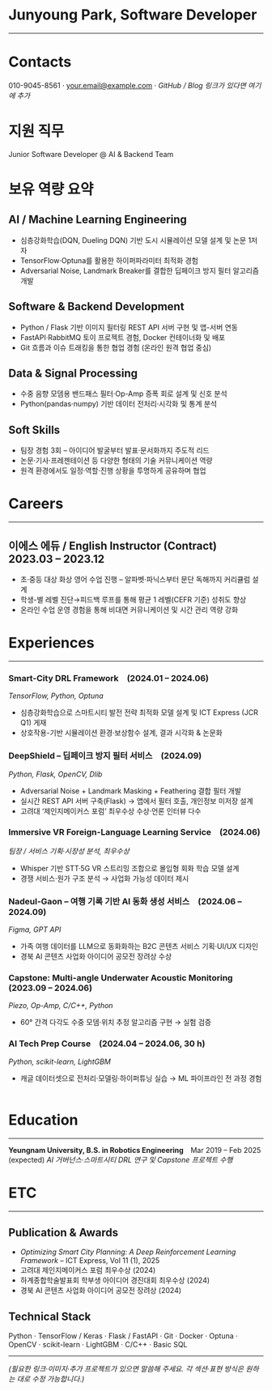 # **Junyoung Park, Software Developer**

---

# **Contacts**

010-9045-8561 · [your.email@example.com](mailto:your.email@example.com) · *GitHub / Blog 링크가 있다면 여기에 추가*

# **지원 직무**

Junior Software Developer @ AI & Backend Team

# **보유 역량 요약**

## **AI / Machine Learning Engineering**

* 심층강화학습(DQN, Dueling DQN) 기반 도시 시뮬레이션 모델 설계 및 논문 1저자 ﻿
* TensorFlow·Optuna를 활용한 하이퍼파라미터 최적화 경험 ﻿
* Adversarial Noise, Landmark Breaker를 결합한 딥페이크 방지 필터 알고리즘 개발 ﻿

## **Software & Backend Development**

* Python / Flask 기반 이미지 필터링 REST API 서버 구현 및 앱-서버 연동 ﻿
* FastAPI·RabbitMQ 토이 프로젝트 경험, Docker 컨테이너화 및 배포
* Git 흐름과 이슈 트래킹을 통한 협업 경험 (온라인 원격 협업 중심)

## **Data & Signal Processing**

* 수중 음향 모뎀용 밴드패스 필터·Op-Amp 증폭 회로 설계 및 신호 분석 ﻿
* Python(pandas·numpy) 기반 데이터 전처리·시각화 및 통계 분석

## **Soft Skills**

* 팀장 경험 3회 – 아이디어 발굴부터 발표·문서화까지 주도적 리드 ﻿
* 논문·기사·프레젠테이션 등 다양한 형태의 기술 커뮤니케이션 역량
* 원격 환경에서도 일정·역할·진행 상황을 투명하게 공유하며 협업

# **Careers**

---

## **이에스 에듀 / English Instructor (Contract) 2023.03 – 2023.12**

* 초·중등 대상 화상 영어 수업 진행 – 알파벳·파닉스부터 문단 독해까지 커리큘럼 설계
* 학생-별 레벨 진단→피드백 루프를 통해 평균 1 레벨(CEFR 기준) 성취도 향상
* 온라인 수업 운영 경험을 통해 비대면 커뮤니케이션 및 시간 관리 역량 강화

# **Experiences**

---

### **Smart-City DRL Framework (2024.01 – 2024.06)**

*TensorFlow, Python, Optuna*

* 심층강화학습으로 스마트시티 발전 전략 최적화 모델 설계 및 ICT Express (JCR Q1) 게재 ﻿
* 상호작용-기반 시뮬레이션 환경·보상함수 설계, 결과 시각화 & 논문화

### **DeepShield – 딥페이크 방지 필터 서비스 (2024.09)**

*Python, Flask, OpenCV, Dlib*

* Adversarial Noise + Landmark Masking + Feathering 결합 필터 개발
* 실시간 REST API 서버 구축(Flask) → 앱에서 필터 호출, 개인정보 미저장 설계
* 고려대 ‘제인지메이커스 포럼’ 최우수상 수상·언론 인터뷰 다수 ﻿

### **Immersive VR Foreign-Language Learning Service (2024.06)**

*팀장 / 서비스 기획·시장성 분석, 최우수상*

* Whisper 기반 STT·5G VR 스트리밍 조합으로 몰입형 회화 학습 모델 설계
* 경쟁 서비스·원가 구조 분석 → 사업화 가능성 데이터 제시 ﻿

### **Nadeul-Gaon – 여행 기록 기반 AI 동화 생성 서비스 (2024.06 – 2024.09)**

*Figma, GPT API*

* 가족 여행 데이터를 LLM으로 동화화하는 B2C 콘텐츠 서비스 기획·UI/UX 디자인
* 경북 AI 콘텐츠 사업화 아이디어 공모전 장려상 수상 ﻿

### **Capstone: Multi-angle Underwater Acoustic Monitoring (2023.09 – 2024.06)**

*Piezo, Op-Amp, C/C++, Python*

* 60° 간격 다각도 수중 모뎀·위치 추정 알고리즘 구현 → 실험 검증 ﻿

### **AI Tech Prep Course (2024.04 – 2024.06, 30 h)**

*Python, scikit-learn, LightGBM*

* 캐글 데이터셋으로 전처리·모델링·하이퍼튜닝 실습 → ML 파이프라인 전 과정 경험 ﻿

# **Education**

---

**Yeungnam University, B.S. in Robotics Engineering** Mar 2019 – Feb 2025 (expected)
*AI 거버넌스·스마트시티 DRL 연구 및 Capstone 프로젝트 수행*

# **ETC**

---

## **Publication & Awards**

* *Optimizing Smart City Planning: A Deep Reinforcement Learning Framework* – ICT Express, Vol 11 (1), 2025 ﻿
* 고려대 제인지메이커스 포럼 최우수상 (2024)
* 하계종합학술발표회 학부생 아이디어 경진대회 최우수상 (2024)
* 경북 AI 콘텐츠 사업화 아이디어 공모전 장려상 (2024)

## **Technical Stack**

Python · TensorFlow / Keras · Flask / FastAPI · Git · Docker · Optuna · OpenCV · scikit-learn · LightGBM · C/C++ · Basic SQL

---

*(필요한 링크·이미지·추가 프로젝트가 있으면 말씀해 주세요. 각 섹션·표현 방식은 원하는 대로 수정 가능합니다.)*
